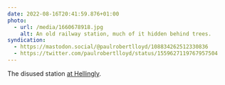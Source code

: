 ```yaml
---
date: 2022-08-16T20:41:59.876+01:00
photo:
  - url: /media/1660678918.jpg
    alt: An old railway station, much of it hidden behind trees.
syndication:
  - https://mastodon.social/@paulrobertlloyd/108834262512330836
  - https://twitter.com/paulrobertlloyd/status/1559627119767957504
---
```

The disused station [at Hellingly](http://www.disused-stations.org.uk/h/hellingly/index.shtml).

